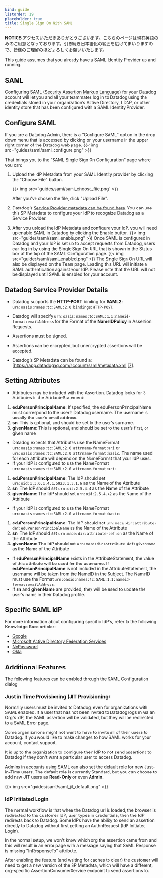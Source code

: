 ```yaml
---
kind: guide
listorder: 19
placeholder: true
title: Single Sign On With SAML
---
```


<div class='alert alert-info'><strong>NOTICE:</strong>アクセスいただきありがとうございます。こちらのページは現在英語のみのご用意となっております。引き続き日本語化の範囲を広げてまいりますので、皆様のご理解のほどよろしくお願いいたします。</div>


This guide assumes that you already have a SAML Identity Provider up and running.

## SAML

Configuring [SAML (Security Assertion Markup Language)](http://en.wikipedia.org/wiki/Security_Assertion_Markup_Language) for your Datadog account will let you and all your teammates log in to Datadog using the credentials stored in your organization’s Active Directory, LDAP, or other identity store that has been configured with a SAML Identity Provider.

## Configure SAML

If you are a Datadog Admin, there is a “Configure SAML” option in the drop down menu that is accessed by clicking on your username in the upper right corner of the Datadog web page.
{{< img src="guides/saml/saml_configure.png" >}}

That brings you to the "SAML Single Sign On Configuration" page where you can:

1.  Upload the IdP Metadata from your SAML Identity provider by clicking the "Choose File" button.

    {{< img src="guides/saml/saml_choose_file.png" >}}

    After you've chosen the file, click "Upload File".

2. Datadog’s [Service Provider metadata can be found here](https://app.datadoghq.com/account/saml/metadata.xml). You can use this SP Metadata to configure your IdP to recognize Datadog as a Service Provider.
3. After you upload the IdP Metadata and configure your IdP, you will need up enable SAML in Datadog by clicking the Enable button.
{{< img src="guides/saml/saml_enable.png" >}}
Once SAML is configured in Datadog and your IdP is set up to accept requests from Datadog, users can log in by using the Single Sign On URL that is shown in the Status box at the top of the SAML Configuration page.
{{< img src="guides/saml/saml_enabled.png" >}}
The Single Sign On URL will also be displayed on the Team page. Loading this URL will initiate a SAML authentication against your IdP. Please note that the URL will not be displayed until SAML is enabled for your account.

   [4]: https://app.datadoghq.com/account/saml/metadata.xml

## Datadog Service Provider Details


* Datadog supports the **HTTP-POST** binding for **SAML2**:
`urn:oasis:names:tc:SAML:2.0:bindings:HTTP-POST`.
* Datadog will specify `urn:oasis:names:tc:SAML:1.1:nameid-format:emailAddress` for the Format of the **NameIDPolicy** in Assertion Requests.
* Assertions must be signed.
* Assertions can be encrypted, but unencrypted assertions will be accepted.
* Datadog’s SP Metadata can be found at [https://app.datadoghq.com/account/saml/metadata.xml][7].

   [7]: https://app.datadoghq.com/account/saml/metadata.xml

##  Setting Attributes


* Attributes may be included with the Assertion. Datadog looks for 3 Attributes in the AttributeStatement:
1. **eduPersonPrincipalName**: If specified, the eduPersonPrincipalName must correspond to the user’s Datadog username. The username is usually the user’s email address.
2. **sn**: This is optional, and should be set to the user’s surname.
3. **givenName**: This is optional, and should be set to the user’s first, or given name.
* Datadog expects that Attributes use the NameFormat
`urn:oasis:names:tc:SAML:2.0:attrname-format:uri` or `urn:oasis:names:tc:SAML:2.0:attrname-format:basic`. The name used for each attribute will depend on the NameFormat that your IdP uses.
* If your IdP is configured to use the NameFormat `urn:oasis:names:tc:SAML:2.0:attrname-format:uri`:
1. **eduPersonPrincipalName**: The IdP should set `urn:oid:1.3.6.1.4.1.5923.1.1.1.6` as the Name of the Attribute
2. **sn**: The IdP should set `urn:oid:2.5.4.4` as the Name of the Attribute
3. **givenName**: The IdP should set `urn:oid:2.5.4.42` as the Name of the Attribute
* If your IdP is configured to use the NameFormat `urn:oasis:names:tc:SAML:2.0:attrname-format:basic`:
1. **eduPersonPrincipalName**: The IdP should set `urn:mace:dir:attribute-def:eduPersonPrincipalName` as the Name of the Attribute
2. **sn**: The IdP should set `urn:mace:dir:attribute-def:sn` as the Name of the Attribute
3. **givenName**: The IdP should set `urn:mace:dir:attribute-def:givenName` as the Name of the Attribute
* If **eduPersonPrincipalName** exists in the AttributeStatement, the value of this attribute will be used for the username. If **eduPersonPrincipalName** is not included in the AttributeStatement, the username will be taken from the NameID in the Subject. The NameID must use the Format `urn:oasis:names:tc:SAML:1.1:nameid-format:emailAddress`.
* If **sn** and **givenName** are provided, they will be used to update the user’s name in their Datadog profile.

## Specific SAML IdP

For more information about configuring specific IdP's, refer to the following Knowledge Base articles:

* [Google](https://help.datadoghq.com/hc/en-us/articles/208139913-How-do-I-configure-Google-as-a-SAML-IdP-)
* [Microsoft Active Directory Federation Services](https://help.datadoghq.com/hc/en-us/articles/207425226-How-do-I-setup-Microsoft-Active-Directory-Federation-Services-as-a-SAML-IdP-)
* [NoPassword](https://help.datadoghq.com/hc/en-us/articles/211023623-How-do-I-configure-NoPassword-as-a-SAML-IdP-)
* [Okta](https://help.datadoghq.com/hc/en-us/articles/210132743-How-do-I-configure-Okta-as-a-SAML-IdP-)


## Additional Features

The following features can be enabled through the SAML Configuration dialog.

### Just in Time Provisioning (JIT Provisioning)
Normally users must be invited to Datadog, even for organizations with SAML enabled. If a user that has not been invited to Datadog logs in via an Org's IdP, the SAML assertion will be validated, but they will be redirected to a SAML Error page.

Some organizations might not want to have to invite all of their users to Datadog. If you would like to make changes to how SAML works for your account, contact support.

It is up to the organization to configure their IdP to not send assertions to Datadog if they don't want a particular user to access Datadog.

Admins in accounts using SAML can also set the default role for new Just-in-Time users. 
The default role is currently Standard, but you can choose to add new JIT users as **Read-Only** or even **Admin**. 

{{< img src="guides/saml/saml_jit_default.png" >}}

### IdP Initiated Login

The normal workflow is that when the Datadog url is loaded, the browser is redirected to the customer IdP, user types in credentials, then the IdP redirects back to Datadog. Some IdPs have the ability to send an assertion directly to Datadog without first getting an AuthnRequest (IdP Initiated Login).

In the normal setup, we won't know which org the assertion came from and this will result in an error page with a message saying that SAML Response is missing "InResponseTo" attribute.

After enabling the feature (and waiting for caches to clear) the customer will need to get a new version of the SP Metadata, which will have a different, org-specific AssertionConsumerService endpoint to send assertions to.

